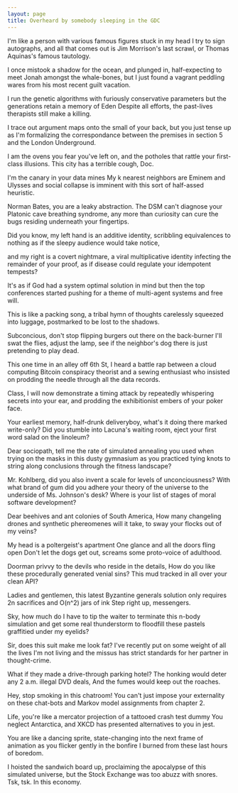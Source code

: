 ```yaml
---
layout: page
title: Overheard by somebody sleeping in the GDC
---
```


I'm like a person with various famous figures stuck in my head
I try to sign autographs, and all that comes out is
Jim Morrison's last scrawl, or Thomas Aquinas's famous tautology.

I once mistook a shadow for the ocean,
and plunged in, half-expecting to meet Jonah amongst the whale-bones,
but I just found a vagrant peddling wares from his most recent guilt vacation.

I run the genetic algorithms with furiously conservative parameters
but the generations retain a memory of Eden
Despite all efforts, the past-lives therapists still make a killing.

I trace out argument maps onto the small of your back,
but you just tense up as I'm formalizing the correspondance
between the premises in section 5 and the London Underground.

I am the ovens you fear you've left on,
and the potholes that rattle your first-class illusions.
This city has a terrible cough, Doc.

I'm the canary in your data mines
My k nearest neighbors are Eminem and Ulysses
and social collapse is imminent with this sort of half-assed heuristic.

Norman Bates, you are a leaky abstraction.
The DSM can't diagnose your Platonic cave breathing syndrome,
any more than curiosity can cure the bugs residing underneath your fingertips.

Did you know, my left hand is an additive identity,
scribbling equivalences to nothing
as if the sleepy audience would take notice,

and my right is a covert nightmare, a viral
multiplicative identity infecting the remainder of your proof,
as if disease could regulate your idempotent tempests?

It's as if God had a system optimal solution in mind
but then the top conferences started pushing for a theme
of multi-agent systems and free will.

This is like a packing song, a tribal hymn
of thoughts carelessly squeezed into luggage,
postmarked to be lost to the shadows.

Subconcious, don't stop flipping burgers out there on the back-burner
I'll swat the flies, adjust the lamp,
see if the neighbor's dog there is just pretending to play dead.

This one time in an alley off 6th St, I heard a battle rap between
a cloud computing Bitcoin conspiracy theorist
and a sewing enthusiast who insisted on prodding the needle through all the data records.

Class, I will now demonstrate a timing attack
by repeatedly whispering secrets into your ear,
and prodding the exhibitionist embers of your poker face.

Your earliest memory, half-drunk deliveryboy,
what's it doing there marked write-only?
Did you stumble into Lacuna's waiting room, eject your first word salad on the linoleum?

Dear sociopath, tell me the rate of simulated annealing
you used when trying on the masks in this dusty gymnasium
as you practiced tying knots to string along conclusions through the fitness landscape?

Mr. Kohlberg, did you also invent a scale for levels of unconciousness?
With what brand of gum did you adhere your theory of the universe to the underside of Ms. Johnson's
desk?
Where is your list of stages of moral software development?

Dear beehives and ant colonies of South America,
How many changeling drones and synthetic phereomenes will it take,
to sway your flocks out of my veins?

My head is a poltergeist's apartment
One glance and all the doors fling open
Don't let the dogs get out, screams some proto-voice of adulthood.

Doorman privvy to the devils who reside in the details,
How do you like these procedurally generated venial sins?
This mud tracked in all over your clean API?

Ladies and gentlemen, this latest Byzantine generals solution
only requires 2n sacrifices and O(n^2) jars of ink
Step right up, messengers.

Sky, how much do I have to tip the waiter to
terminate this n-body simulation and get some real
thunderstorm to floodfill these pastels graffitied under my eyelids?

Sir, does this suit make me look fat?
I've recently put on some weight of all the lives I'm not living
and the missus has strict standards for her partner in thought-crime.

What if they made a drive-through parking hotel?
The honking would deter any 2 a.m. illegal DVD deals,
And the fumes would keep out the roaches.

Hey, stop smoking in this chatroom!
You can't just impose your externality on these
chat-bots and Markov model assignments from chapter 2.

Life, you're like a mercator projection of a tattooed crash test dummy
You neglect Antarctica,
and XKCD has presented alternatives to you in jest.

You are like a dancing sprite, state-changing into the next frame of animation
as you flicker gently in the bonfire I burned
from these last hours of boredom.

I hoisted the sandwich board up,
proclaiming the apocalypse of this simulated universe,
but the Stock Exchange was too abuzz with snores.
Tsk, tsk. In this economy.
